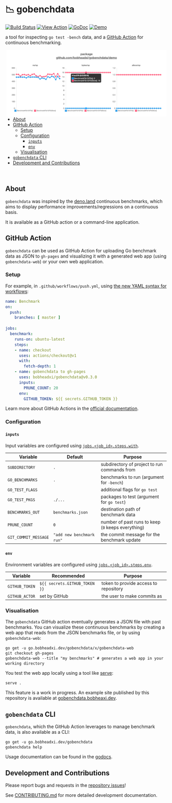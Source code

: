 
# 📉 gobenchdata

[![Build Status](https://dev.azure.com/bobheadxi/bobheadxi/_apis/build/status/bobheadxi.gobenchdata?branchName=master)](https://dev.azure.com/bobheadxi/bobheadxi/_build/latest?definitionId=7&branchName=master)
[![View Action](https://img.shields.io/badge/view-action-yellow.svg)](https://github.com/marketplace/actions/gobenchdata-to-gh-pages)
[![GoDoc](https://godoc.org/go.bobheadxi.dev/gobenchdata?status.svg)](https://godoc.org/go.bobheadxi.dev/gobenchdata)
[![Demo](https://img.shields.io/website/https/gobenchdata.bobheadxi.dev.svg?down_color=grey&down_message=offline&label=demo&up_message=live)](https://gobenchdata.bobheadxi.dev/)

a tool for inspecting `go test -bench` data, and a
[GitHub Action](https://github.com/features/actions) for continuous benchmarking.

<a href="https://gobenchdata.bobheadxi.dev/" target="_blank">
  <img align="right" width="500" src="./.static/demo-chart.png" alt="example">
</a>

* [About](#about)
* [GitHub Action](#github-action)
  * [Setup](#setup)
  * [Configuration](#configuration)
    * [`inputs`](#inputs)
    * [`env`](#env)
  * [Visualisation](#visualisation)
* [`gobenchdata` CLI](#gobenchdata-cli)
* [Development and Contributions](#development-and-contributions)

<br />

## About

`gobenchdata` was inspired by the [deno.land](https://deno.land/benchmarks.html)
continuous benchmarks, which aims to display performance improvements/regressions
on a continuous basis.

It is available as a GitHub action or a command-line application.

## GitHub Action

`gobenchdata` can be used as GitHub Action for uploading Go benchmark data as
JSON to `gh-pages` and visualizing it with a generated web app (using `gobenchdata-web`)
or your own web application.

### Setup

For example, in `.github/workflows/push.yml`, using [the new YAML syntax for workflows](https://help.github.com/en/articles/workflow-syntax-for-github-actions):

```yml
name: Benchmark
on:
  push:
    branches: [ master ]

jobs:
  benchmark:
    runs-on: ubuntu-latest
    steps:
    - name: checkout
      uses: actions/checkout@v1
      with:
        fetch-depth: 1
    - name: gobenchdata to gh-pages
      uses: bobheadxi/gobenchdata@v0.3.0
      inputs:
        PRUNE_COUNT: 20
      env:
        GITHUB_TOKEN: ${{ secrets.GITHUB_TOKEN }}
```

Learn more about GitHub Actions in the [official documentation](https://github.com/features/actions).

### Configuration

#### `inputs`

Input variables are configured using
[`jobs.<job_id>.steps.with`](https://help.github.com/en/articles/workflow-syntax-for-github-actions#jobsjob_idstepswith).

| Variable             | Default                   | Purpose
| -------------------- | ------------------------- | -------
| `SUBDIRECTORY`       | `.`                       | subdirectory of project to run commands from
| `GO_BENCHMARKS`      | `.`                       | benchmarks to run (argument for `-bench`)
| `GO_TEST_FLAGS`      |                           | additional flags for `go test`
| `GO_TEST_PKGS`       | `./...`                   | packages to test (argument for `go test`)
| `BENCHMARKS_OUT`     | `benchmarks.json`         | destination path of benchmark data
| `PRUNE_COUNT`        | `0`                       | number of past runs to keep (`0` keeps everything)
| `GIT_COMMIT_MESSAGE` | `"add new benchmark run"` | the commit message for the benchmark update

#### `env`

Environment variables are configured using
[`jobs.<job_id>.steps.env`](https://help.github.com/en/articles/workflow-syntax-for-github-actions#jobsjob_idstepsenv).

| Variable             | Recommended                   | Purpose
| -------------------- | ----------------------------- | -------
| `GITHUB_TOKEN`       | `${{ secrets.GITHUB_TOKEN }}` | token to provide access to repository
| `GITHUB_ACTOR`       | set by GitHub                 | the user to make commits as

### Visualisation

The `gobenchdata` GitHub action eventually generates a JSON file with past benchmarks.
You can visualize these continuous benchmarks by creating a web app that reads
from the JSON benchmarks file, or by using `gobenchdata-web`:

```
go get -u go.bobheadxi.dev/gobenchdata/x/gobenchdata-web
git checkout gh-pages
gobenchdata-web --title "my benchmarks" # generates a web app in your working directory
```

You test the web app locally using a tool like [serve](https://www.npmjs.com/package/serve):

```
serve .
```

This feature is a work in progress. An example site published by this repository is
available at [gobenchdata.bobheaxi.dev](https://gobenchdata.bobheadxi.dev/).

## `gobenchdata` CLI

`gobenchdata`, which the GitHub Action leverages to manage benchmark data,
is also available as a CLI:

```
go get -u go.bobheadxi.dev/gobenchdata
gobenchdata help
```

Usage documentation can be found in the
[godocs](https://godoc.org/go.bobheadxi.dev/gobenchdata).

## Development and Contributions

Please report bugs and requests in the [repository issues](https://go.bobheadxi.dev/gobenchdata)!

See [CONTRIBUTING.md](./CONTRIBUTING.md) for more detailed development documentation.
